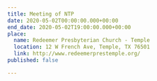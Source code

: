 ```yaml
---
title: Meeting of NTP
date: 2020-05-02T00:00:00.000+00:00
end_date: 2020-05-02T19:00:00.000+00:00
place:
  name: Redeemer Presbyterian Church - Temple
  location: 12 W French Ave, Temple, TX 76501
  link: http://www.redeemerprestemple.org/
published: false

---
```


